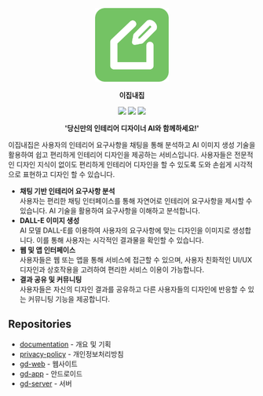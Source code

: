 <div align="center">
    <img  width="150" src="profile/logo.webp"/>
    <p><b>이집내집</b></p>
    <img src="https://img.shields.io/badge/Build-1.0.0-green?logo=github"/>
    <img src="https://img.shields.io/badge/Commits-1100%2B-blue?logo=github"/>
    <img src="https://hits.seeyoufarm.com/api/count/incr/badge.svg?url=https%3A%2F%2Fgithub.com%2FEzipNaezip&count_bg=%2379C83D&title_bg=%23555555&icon=github.svg&icon_color=%23E7E7E7&title=Hits&edge_flat=false)](https://hits.seeyoufarm.com"/>
    <p><b>'당신만의 인테리어 디자이너 AI와 함께하세요!'</b></p>
</div>

이집내집은 사용자의 인테리어 요구사항을 채팅을 통해 분석하고 AI 이미지 생성 기술을 활용하여 쉽고 편리하게 인테리어 디자인을 제공하는 서비스입니다. 사용자들은 전문적인 디자인 지식이 없이도 편리하게 인테리어 디자인을 할 수 있도록 도와 손쉽게 시각적으로 표현하고 디자인 할 수 있습니다.

- **채팅 기반 인테리어 요구사항 분석**  
  사용자는 편리한 채팅 인터페이스를 통해 자연어로 인테리어 요구사항을 제시할 수 있습니다. AI 기술을 활용하여 요구사항을 이해하고 분석합니다.
- **DALL-E 이미지 생성**  
  AI 모델 DALL-E를 이용하여 사용자의 요구사항에 맞는 디자인을 이미지로 생성합니다. 이를 통해 사용자는 시각적인 결과물을 확인할 수 있습니다.
- **웹 및 앱 인터페이스**  
  사용자들은 웹 또는 앱을 통해 서비스에 접근할 수 있으며, 사용자 친화적인 UI/UX 디자인과 상호작용을 고려하여 편리한 서비스 이용이 가능합니다.
- **결과 공유 및 커뮤니팅**  
  사용자들은 자신의 디자인 결과를 공유하고 다른 사용자들의 디자인에 반응할 수 있는 커뮤니팅 기능을 제공합니다.

## Repositories

- [documentation](https://github.com/EzipNaezip/documentation) - 개요 및 기획
- [privacy-policy](https://github.com/EzipNaezip/privacy-policy) - 개인정보처리방침
- [gd-web](https://github.com/EzipNaezip/gd-web) - 웹사이트
- [gd-app](https://github.com/EzipNaezip/gd-app) - 안드로이드
- [gd-server](https://github.com/EzipNaezip/gd-server) - 서버

